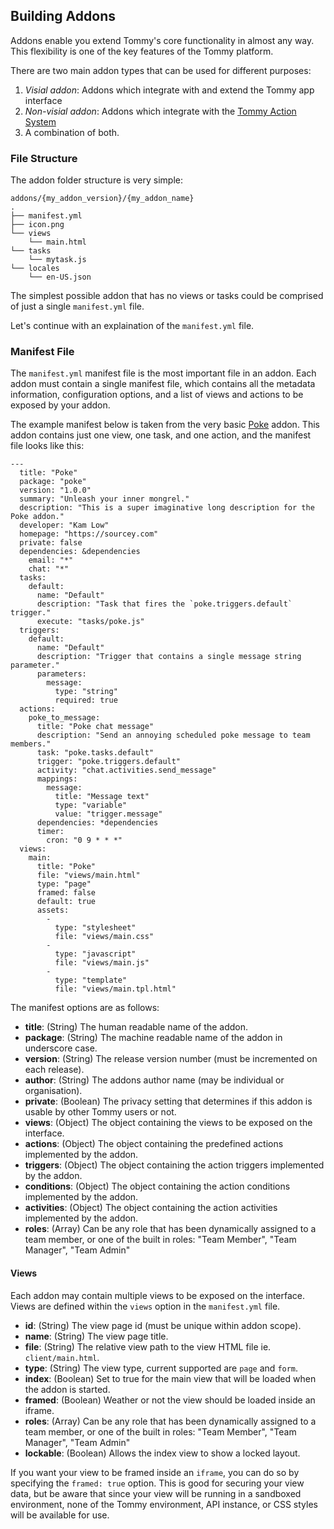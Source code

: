 ## Building Addons

Addons enable you extend Tommy's core functionality in almost any way. This flexibility is one of the key features of the Tommy platform.

There are two main addon types that can be used for different purposes:

1. *Visial addon*: Addons which integrate with and extend the Tommy app interface
2. *Non-visial addon*: Addons which integrate with the [Tommy Action System](actions-system.md)
3. A combination of both.

### File Structure

The addon folder structure is very simple:

~~~
addons/{my_addon_version}/{my_addon_name}
.
├── manifest.yml
├── icon.png
└── views
    └── main.html
└── tasks
    └── mytask.js
└── locales
    └── en-US.json
~~~

The simplest possible addon that has no views or tasks could be comprised of just a single `manifest.yml` file.

Let's continue with an explaination of the `manifest.yml` file.

### Manifest File

The `manifest.yml` manifest file is the most important file in an addon. Each addon must contain a single manifest file, which contains all the metadata information, configuration options, and a list of views and actions to be exposed by your addon.

The example manifest below is taken from the very basic  [Poke](https://github.com/tommyassociates/tommy_sdk/tree/master/addons/poke/1.0.0) addon. This addon contains just one view, one task, and one action, and the manifest file looks like this:

```
---
  title: "Poke"
  package: "poke"
  version: "1.0.0"
  summary: "Unleash your inner mongrel."
  description: "This is a super imaginative long description for the Poke addon."
  developer: "Kam Low"
  homepage: "https://sourcey.com"
  private: false
  dependencies: &dependencies
    email: "*"
    chat: "*"
  tasks:
    default:
      name: "Default"
      description: "Task that fires the `poke.triggers.default` trigger."
      execute: "tasks/poke.js"
  triggers:
    default:
      name: "Default"
      description: "Trigger that contains a single message string parameter."
      parameters:
        message:
          type: "string"
          required: true
  actions:
    poke_to_message:
      title: "Poke chat message"
      description: "Send an annoying scheduled poke message to team members."
      task: "poke.tasks.default"
      trigger: "poke.triggers.default"
      activity: "chat.activities.send_message"
      mappings:
        message:
          title: "Message text"
          type: "variable"
          value: "trigger.message"
      dependencies: *dependencies
      timer:
        cron: "0 9 * * *"
  views:
    main:
      title: "Poke"
      file: "views/main.html"
      type: "page"
      framed: false
      default: true
      assets:
        -
          type: "stylesheet"
          file: "views/main.css"
        -
          type: "javascript"
          file: "views/main.js"
        -
          type: "template"
          file: "views/main.tpl.html"
```

The manifest options are as follows:

* **title**: (String) The human readable name of the addon.
* **package**: (String) The machine readable name of the addon in underscore case.
* **version**: (String) The release version number (must be incremented on each release).
* **author**: (String) The addons author name (may be individual or organisation).
* **private**: (Boolean) The privacy setting that determines if this addon is usable by other Tommy users or not.
* **views**: (Object) The object containing the views to be exposed on the interface.
* **actions**: (Object) The object containing the predefined actions implemented by the addon.
* **triggers**: (Object) The object containing the action triggers implemented by the addon.
* **conditions**: (Object) The object containing the action conditions implemented by the addon.
* **activities**: (Object) The object containing the action activities implemented by the addon.
* **roles**: (Array) Can be any role that has been dynamically assigned to a team member, or one of the built in roles: "Team Member", "Team Manager", "Team Admin"

#### Views

Each addon may contain multiple views to be exposed on the interface. Views are defined within the `views` option in the `manifest.yml` file.

* **id**: (String) The view page id (must be unique within addon scope).
* **name**: (String) The view page title.
* **file**: (String) The relative view path to the view HTML file ie. `client/main.html`.
* **type**: (String) The view type, current supported are `page` and `form`.
* **index**: (Boolean) Set to true for the main view that will be loaded when the addon is started.
* **framed**: (Boolean) Weather or not the view should be loaded inside an iframe.
* **roles**: (Array) Can be any role that has been dynamically assigned to a team member, or one of the built in roles: "Team Member", "Team Manager", "Team Admin"
* **lockable**: (Boolean) Allows the index view to show a locked layout. 

If you want your view to be framed inside an `iframe`, you can do so by specifying the `framed: true` option. This is good for securing your view data, but be aware that since your view will be running in a sandboxed environment, none of the Tommy environment, API instance, or CSS styles will be available for use.
